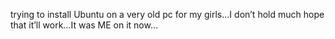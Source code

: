 <!--
id: 190308920
link: http://kevinisom.info/post/190308920/trying-to-install-ubuntu-on-a-very-old-pc-for-my
slug: trying-to-install-ubuntu-on-a-very-old-pc-for-my
date: Fri Sep 18 2009 04:50:29 GMT+1200 (NZST)
raw: {"blog_name":"kevinisom","id":190308920,"post_url":"http://kevinisom.info/post/190308920/trying-to-install-ubuntu-on-a-very-old-pc-for-my","slug":"trying-to-install-ubuntu-on-a-very-old-pc-for-my","type":"text","date":"2009-09-17 16:50:29 GMT","timestamp":1253206229,"state":"published","format":"html","reblog_key":"GPgHPQYD","tags":[],"short_url":"http://tmblr.co/Zw68YyBL_8u","highlighted":[],"feed_item":"http://twitter.com/kev_nz/statuses/4051058973","from_feed_id":"650289","note_count":0,"title":null,"body":"<p>trying to install Ubuntu on a very old pc for my girls&#8230;I don&#8217;t hold much hope that it&#8217;ll work&#8230;It was ME on it now&#8230;</p>"}
publish: 2009-09-018
tags: 
title: null
-->


trying to install Ubuntu on a very old pc for my girls…I don’t hold much
hope that it’ll work…It was ME on it now…


